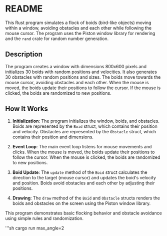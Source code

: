 # README

This Rust program simulates a flock of boids (bird-like objects) moving within a window, avoiding obstacles and each other while following the mouse cursor. The program uses the Piston window library for rendering and the `rand` crate for random number generation.

## Description

The program creates a window with dimensions 800x600 pixels and initializes 30 boids with random positions and velocities. It also generates 30 obstacles with random positions and sizes. The boids move towards the mouse cursor, avoiding obstacles and each other. When the mouse is moved, the boids update their positions to follow the cursor. If the mouse is clicked, the boids are randomized to new positions.

## How It Works

1. **Initialization**: The program initializes the window, boids, and obstacles. Boids are represented by the `Boid` struct, which contains their position and velocity. Obstacles are represented by the `Obstacle` struct, which contains their position and dimensions.

2. **Event Loop**: The main event loop listens for mouse movements and clicks. When the mouse is moved, the boids update their positions to follow the cursor. When the mouse is clicked, the boids are randomized to new positions.

3. **Boid Update**: The `update` method of the `Boid` struct calculates the direction to the target (mouse cursor) and updates the boid's velocity and position. Boids avoid obstacles and each other by adjusting their positions.

4. **Drawing**: The `draw` method of the `Boid` and `Obstacle` structs renders the boids and obstacles on the screen using the Piston window library.

This program demonstrates basic flocking behavior and obstacle avoidance using simple rules and randomization.

'''sh
cargo run max_angle=2